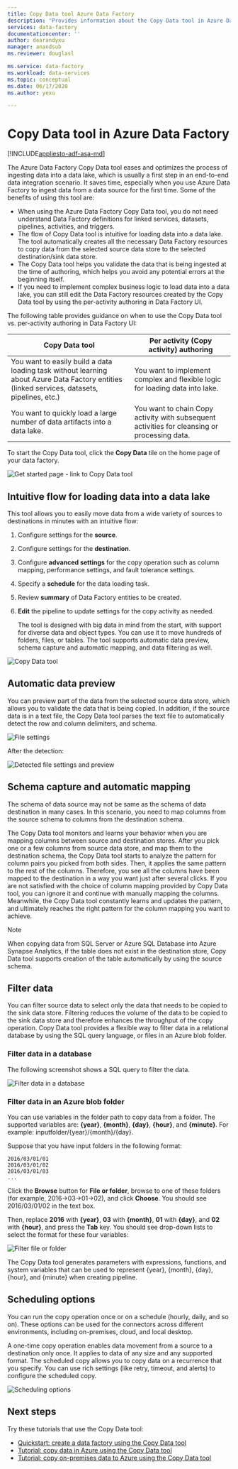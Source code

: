 ```yaml
---
title: Copy Data tool Azure Data Factory 
description: 'Provides information about the Copy Data tool in Azure Data Factory UI'
services: data-factory
documentationcenter: ''
author: dearandyxu
manager: anandsub
ms.reviewer: douglasl

ms.service: data-factory
ms.workload: data-services
ms.topic: conceptual
ms.date: 06/17/2020
ms.author: yexu

---
```

# Copy Data tool in Azure Data Factory
[!INCLUDE[appliesto-adf-asa-md](includes/appliesto-adf-asa-md.md)]

The Azure Data Factory Copy Data tool eases and optimizes the process of ingesting data into a data lake, which is usually a first step in an end-to-end data integration scenario.  It saves time, especially when you use Azure Data Factory to ingest data from a data source for the first time. Some of the benefits of using this tool are:

- When using the Azure Data Factory Copy Data tool, you do not need understand Data Factory definitions for linked services, datasets, pipelines, activities, and triggers. 
- The flow of Copy Data tool is intuitive for loading data into a data lake. The tool automatically creates all the necessary Data Factory resources to copy data from the selected source data store to the selected destination/sink data store. 
- The Copy Data tool helps you validate the data that is being ingested at the time of authoring, which helps you avoid any potential errors at the beginning itself.
- If you need to implement complex business logic to load data into a data lake, you can still edit the Data Factory resources created by the Copy Data tool by using the per-activity authoring in Data Factory UI. 

The following table provides guidance on when to use the Copy Data tool vs. per-activity authoring in Data Factory UI: 

| Copy Data tool | Per activity (Copy activity) authoring |
| -------------- | -------------------------------------- |
| You want to easily build a data loading task without learning about Azure Data Factory entities (linked services, datasets, pipelines, etc.) | You want to implement complex and flexible logic for loading data into lake. |
| You want to quickly load a large number of data artifacts into a data lake. | You want to chain Copy activity with subsequent activities for cleansing or processing data. |

To start the Copy Data tool, click the **Copy Data** tile on the home page of your data factory.

![Get started page - link to Copy Data tool](./media/doc-common-process/get-started-page.png)


## Intuitive flow for loading data into a data lake
This tool allows you to easily move data from a wide variety of sources to destinations in minutes with an intuitive flow:  

1. Configure settings for the **source**.
2. Configure settings for the **destination**. 
3. Configure **advanced settings** for the copy operation such as column mapping, performance settings, and fault tolerance settings. 
4. Specify a **schedule** for the data loading task. 
5. Review **summary** of Data Factory entities to be created. 
6. **Edit** the pipeline to update settings for the copy activity as needed. 

   The tool is designed with big data in mind from the start, with support for diverse data and object types. You can use it to move hundreds of folders, files, or tables. The tool supports automatic data preview, schema capture and automatic mapping, and data filtering as well.

![Copy Data tool](./media/copy-data-tool/copy-data-tool.png)

## Automatic data preview
You can preview part of the data from the selected source data store, which allows you to validate the data that is being copied. In addition, if the source data is in a text file, the Copy Data tool parses the text file to automatically detect the row and column delimiters, and schema.

![File settings](./media/copy-data-tool/file-format-settings.png)

After the detection:

![Detected file settings and preview](./media/copy-data-tool/after-detection.png)

## Schema capture and automatic mapping
The schema of data source may not be same as the schema of data destination in many cases. In this scenario, you need to map columns from the source schema to columns from the destination schema.

The Copy Data tool monitors and learns your behavior when you are mapping columns between source and destination stores. After you pick one or a few columns from source data store, and map them to the destination schema, the Copy Data tool starts to analyze the pattern for column pairs you picked from both sides. Then, it applies the same pattern to the rest of the columns. Therefore, you see all the columns have been mapped to the destination in a way you want just after several clicks.  If you are not satisfied with the choice of column mapping provided by Copy Data tool, you can ignore it and continue with manually mapping the columns. Meanwhile, the Copy Data tool constantly learns and updates the pattern, and ultimately reaches the right pattern for the column mapping you want to achieve. 

> [!NOTE]
> When copying data from SQL Server or Azure SQL Database into Azure Synapse Analytics, if the table does not exist in the destination store, Copy Data tool supports creation of the table automatically by using the source schema. 

## Filter data
You can filter source data to select only the data that needs to be copied to the sink data store. Filtering reduces the volume of the data to be copied to the sink data store and therefore enhances the throughput of the copy operation. Copy Data tool provides a flexible way to filter data in a relational database by using the SQL query language, or files in an Azure blob folder. 

### Filter data in a database
The following screenshot shows a SQL query to filter the data.

![Filter data in a database](./media/copy-data-tool/filter-data-in-database.png)

### Filter data in an Azure blob folder
You can use variables in the folder path to copy data from a folder. The supported variables are: **{year}**, **{month}**, **{day}**, **{hour}**, and **{minute}**. For example: inputfolder/{year}/{month}/{day}. 

Suppose that you have input folders in the following format: 

```
2016/03/01/01
2016/03/01/02
2016/03/01/03
...
```

Click the **Browse** button for **File or folder**, browse to one of these folders (for example, 2016->03->01->02), and click **Choose**. You should see 2016/03/01/02 in the text box. 

Then, replace **2016** with **{year}**, **03** with **{month}**, **01** with **{day}**, and **02** with **{hour}**, and press the **Tab** key. You should see drop-down lists to select the format for these four variables:

![Filter file or folder](./media/copy-data-tool/filter-file-or-folder.png)

The Copy Data tool generates parameters with expressions, functions, and system variables that can be used to represent {year}, {month}, {day}, {hour}, and {minute} when creating pipeline.

## Scheduling options
You can run the copy operation once or on a schedule (hourly, daily, and so on). These options can be used for the connectors across different environments, including on-premises, cloud, and local desktop. 

A one-time copy operation enables data movement from a source to a destination only once. It applies to data of any size and any supported format. The scheduled copy allows you to copy data on a recurrence that you specify. You can use rich settings (like retry, timeout, and alerts) to configure the scheduled copy.

![Scheduling options](./media/copy-data-tool/scheduling-options.png)


## Next steps
Try these tutorials that use the Copy Data tool:

- [Quickstart: create a data factory using the Copy Data tool](quickstart-create-data-factory-copy-data-tool.md)
- [Tutorial: copy data in Azure using the Copy Data tool](tutorial-copy-data-tool.md) 
- [Tutorial: copy on-premises data to Azure using the Copy Data tool](tutorial-hybrid-copy-data-tool.md)

